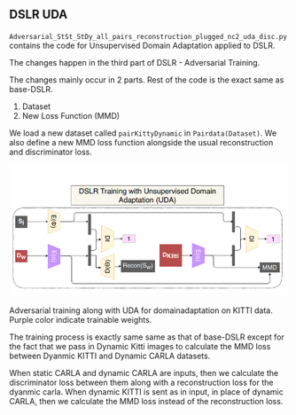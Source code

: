 ## DSLR UDA

`Adversarial_StSt_StDy_all_pairs_reconstruction_plugged_nc2_uda_disc.py` contains the code for Unsupervised Domain Adaptation applied to DSLR.

The changes happen in the third part of DSLR - Adversarial Training.

The changes mainly occur in 2 parts. Rest of the code is the exact same as base-DSLR.

1. Dataset
2. New Loss Function (MMD)

We load a new dataset called `pairKittyDynamic` in `Pairdata(Dataset)`. We also define a new MMD loss function alongside the usual reconstruction and discriminator loss.

![DSLR-UDA Image](./images/dslr-uda.png)

Adversarial training along with UDA for domainadaptation on KITTI data. Purple color indicate trainable weights.

The training process is exactly same same as that of base-DSLR except for the fact that we pass in Dynamic Kitti images to calculate the MMD loss between Dyanmic KITTI and Dynamic CARLA datasets.

When static CARLA and dynamic CARLA are inputs, then we calculate the discriminator loss between them along with a reconstruction loss for the dyanmic carla. When dynamic KITTI is sent as in input, in place of dynamic CARLA, then we calculate the MMD loss instead of the reconstruction loss.
